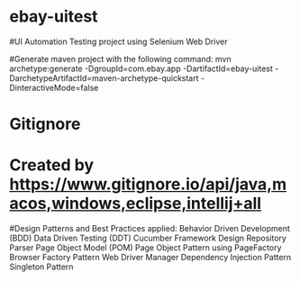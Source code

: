 # ebay-uitest
#UI Automation Testing project using Selenium Web Driver

#Generate maven project with the following command:
mvn archetype:generate -DgroupId=com.ebay.app -DartifactId=ebay-uitest -DarchetypeArtifactId=maven-archetype-quickstart -DinteractiveMode=false

# Gitignore
# Created by https://www.gitignore.io/api/java,macos,windows,eclipse,intellij+all

#Design Patterns and Best Practices applied:
Behavior Driven Development (BDD)
Data Driven Testing (DDT)
Cucumber Framework Design
Repository Parser
Page Object Model (POM)
Page Object Pattern using PageFactory
Browser Factory Pattern
Web Driver Manager
Dependency Injection Pattern
Singleton Pattern

